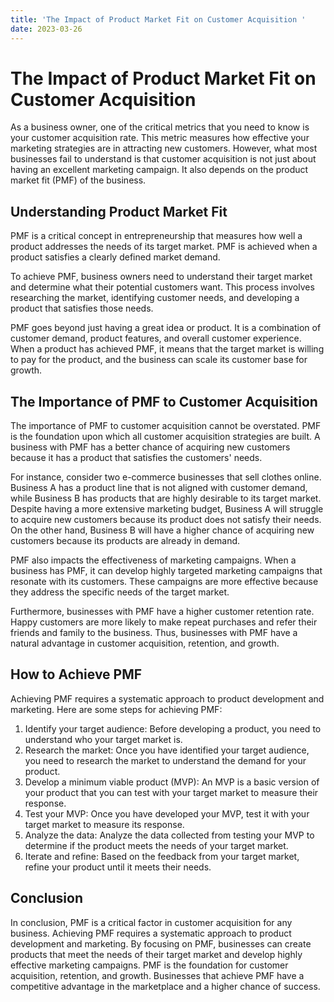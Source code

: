```yaml
---
title: 'The Impact of Product Market Fit on Customer Acquisition '
date: 2023-03-26
---
```


# The Impact of Product Market Fit on Customer Acquisition

As a business owner, one of the critical metrics that you need to know is your customer acquisition rate. This metric measures how effective your marketing strategies are in attracting new customers. However, what most businesses fail to understand is that customer acquisition is not just about having an excellent marketing campaign. It also depends on the product market fit (PMF) of the business. 

## Understanding Product Market Fit

PMF is a critical concept in entrepreneurship that measures how well a product addresses the needs of its target market. PMF is achieved when a product satisfies a clearly defined market demand. 

To achieve PMF, business owners need to understand their target market and determine what their potential customers want. This process involves researching the market, identifying customer needs, and developing a product that satisfies those needs. 

PMF goes beyond just having a great idea or product. It is a combination of customer demand, product features, and overall customer experience. When a product has achieved PMF, it means that the target market is willing to pay for the product, and the business can scale its customer base for growth. 

## The Importance of PMF to Customer Acquisition

The importance of PMF to customer acquisition cannot be overstated. PMF is the foundation upon which all customer acquisition strategies are built. A business with PMF has a better chance of acquiring new customers because it has a product that satisfies the customers' needs. 

For instance, consider two e-commerce businesses that sell clothes online. Business A has a product line that is not aligned with customer demand, while Business B has products that are highly desirable to its target market. Despite having a more extensive marketing budget, Business A will struggle to acquire new customers because its product does not satisfy their needs. On the other hand, Business B will have a higher chance of acquiring new customers because its products are already in demand. 

PMF also impacts the effectiveness of marketing campaigns. When a business has PMF, it can develop highly targeted marketing campaigns that resonate with its customers. These campaigns are more effective because they address the specific needs of the target market. 

Furthermore, businesses with PMF have a higher customer retention rate. Happy customers are more likely to make repeat purchases and refer their friends and family to the business. Thus, businesses with PMF have a natural advantage in customer acquisition, retention, and growth. 

## How to Achieve PMF

Achieving PMF requires a systematic approach to product development and marketing. Here are some steps for achieving PMF: 

1. Identify your target audience: Before developing a product, you need to understand who your target market is. 
2. Research the market: Once you have identified your target audience, you need to research the market to understand the demand for your product. 
3. Develop a minimum viable product (MVP): An MVP is a basic version of your product that you can test with your target market to measure their response. 
4. Test your MVP: Once you have developed your MVP, test it with your target market to measure its response. 
5. Analyze the data: Analyze the data collected from testing your MVP to determine if the product meets the needs of your target market. 
6. Iterate and refine: Based on the feedback from your target market, refine your product until it meets their needs. 

## Conclusion

In conclusion, PMF is a critical factor in customer acquisition for any business. Achieving PMF requires a systematic approach to product development and marketing. By focusing on PMF, businesses can create products that meet the needs of their target market and develop highly effective marketing campaigns. PMF is the foundation for customer acquisition, retention, and growth. Businesses that achieve PMF have a competitive advantage in the marketplace and a higher chance of success.
